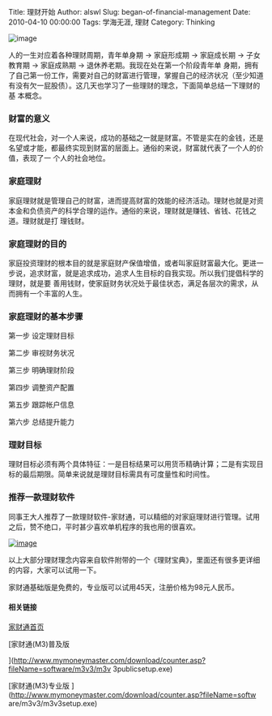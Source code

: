 Title: 理财开始
Author: alswl
Slug: began-of-financial-management
Date: 2010-04-10 00:00:00
Tags: 学海无涯, 理财
Category: Thinking

![image](https://ohsolnxaa.qnssl.com/upload_dropbox/201612/404.gif)

人的一生对应着各种理财周期，青年单身期 -> 家庭形成期 -> 家庭成长期 -> 子女教育期 -> 家庭成熟期 -> 退休养老期。我现在处在第一个阶段青年单
身期，拥有了自己第一份工作，需要对自己的财富进行管理，掌握自己的经济状况（至少知道有没有欠一屁股债）。这几天也学习了一些理财的理念，下面简单总结一下理财的基
本概念。

### 财富的意义

在现代社会，对一个人来说，成功的基础之一就是财富。不管是实在的金钱，还是名望或才能，都最终实现到财富的层面上。通俗的来说，财富就代表了一个人的价值，表现了一
个人的社会地位。

### 家庭理财

家庭理财就是管理自己的财富，进而提高财富的效能的经济活动。理财也就是对资本金和负债资产的科学合理的运作。通俗的来说，理财就是赚钱、省钱、花钱之道。理财就是打
理钱财。

### 家庭理财的目的

家庭投资理财的根本目的就是家庭财产保值增值，或者叫家庭财富最大化。更进一步说，追求财富，就是追求成功，追求人生目标的自我实现。所以我们提倡科学的理财，就是要
善用钱财，使家庭财务状况处于最佳状态，满足各层次的需求，从而拥有一个丰富的人生。

### 家庭理财的基本步骤

第一步 设定理财目标

第二步 审视财务状况

第三步 明确理财阶段

第四步 调整资产配置

第五步 跟踪帐户信息

第六步 总结提升能力

### 理财目标

理财目标必须有两个具体特征：一是目标结果可以用货币精确计算；二是有实现目标的最后期限。简单来说就是理财目标需具有可度量性和时间性。

### 推荐一款理财软件

同事王大人推荐了一款理财软件-家财通，可以精细的对家庭理财进行管理。试用之后，赞不绝口，平时甚少喜欢单机程序的我也用的很喜欢。

[![image](https://ohsolnxaa.qnssl.comm/2010/04/m3homepage.jpg)](https://ohsolnxaa.qnssl.com/2010/04/m3homepage.jpg)

以上大部分理财理念内容来自软件附带的一个《理财宝典》，里面还有很多更详细的内容，大家可以试用一下。

家财通基础版是免费的，专业版可以试用45天，注册价格为98元人民币。

#### 相关链接

[家财通首页](http://www.mymoneymaster.com/)

[家财通(M3)普及版

](http://www.mymoneymaster.com/download/counter.asp?fileName=software/m3v3/m3v
3publicsetup.exe)

[家财通(M3)专业版 ](http://www.mymoneymaster.com/download/counter.asp?fileName=softw
are/m3v3/m3v3setup.exe)

